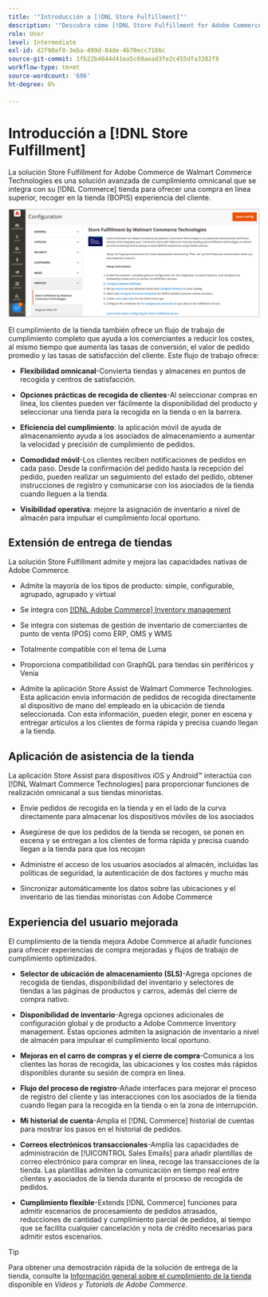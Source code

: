```yaml
---
title: '"Introducción a [!DNL Store Fulfillment]"'
description: '"Descubra cómo [!DNL Store Fulfillment for Adobe Commerce by Walmart Commerce Technologies] admite la compra en línea, recogida en tienda (BOPIS) para clientes. Utilice el móvil de asistencia de tienda para optimizar el cumplimiento de BOPIS y el procesamiento de pedidos para los asociados de tiendas y clientes de comercio".'
role: User
level: Intermediate
exl-id: d2f90af8-3eba-499d-84de-4b70ecc7166c
source-git-commit: 1fb22b4644d41ea5c60aead3fe2c455dfa3382f8
workflow-type: tm+mt
source-wordcount: '606'
ht-degree: 0%

---
```


# Introducción a [!DNL Store Fulfillment]

La solución Store Fulfillment for Adobe Commerce de Walmart Commerce Technologies es una solución avanzada de cumplimiento omnicanal que se integra con su [!DNL Commerce] tienda para ofrecer una compra en línea superior, recoger en la tienda (BOPIS) experiencia del cliente.

![Configuración de administración del Adobe de la solución de entrega de almacenamiento](assets/store-fulfillment-admin-home.png)

El cumplimiento de la tienda también ofrece un flujo de trabajo de cumplimiento completo que ayuda a los comerciantes a reducir los costes, al mismo tiempo que aumenta las tasas de conversión, el valor de pedido promedio y las tasas de satisfacción del cliente. Este flujo de trabajo ofrece:

* **Flexibilidad omnicanal**-Convierta tiendas y almacenes en puntos de recogida y centros de satisfacción.

* **Opciones prácticas de recogida de clientes**-Al seleccionar compras en línea, los clientes pueden ver fácilmente la disponibilidad del producto y seleccionar una tienda para la recogida en la tienda o en la barrera.

* **Eficiencia del cumplimiento**: la aplicación móvil de ayuda de almacenamiento ayuda a los asociados de almacenamiento a aumentar la velocidad y precisión de cumplimiento de pedidos.

* **Comodidad móvil**-Los clientes reciben notificaciones de pedidos en cada paso. Desde la confirmación del pedido hasta la recepción del pedido, pueden realizar un seguimiento del estado del pedido, obtener instrucciones de registro y comunicarse con los asociados de la tienda cuando lleguen a la tienda.

* **Visibilidad operativa**: mejore la asignación de inventario a nivel de almacén para impulsar el cumplimiento local oportuno.

## Extensión de entrega de tiendas

La solución Store Fulfillment admite y mejora las capacidades nativas de Adobe Commerce.

* Admite la mayoría de los tipos de producto: simple, configurable, agrupado, agrupado y virtual

* Se integra con [[!DNL Adobe Commerce] Inventory management](https://docs.magento.com/user-guide/catalog/inventory-learn-more.html)

* Se integra con sistemas de gestión de inventario de comerciantes de punto de venta (POS) como ERP, OMS y WMS

* Totalmente compatible con el tema de Luma

* Proporciona compatibilidad con GraphQL para tiendas sin periféricos y Venia

* Admite la aplicación Store Assist de Walmart Commerce Technologies. Esta aplicación envía información de pedidos de recogida directamente al dispositivo de mano del empleado en la ubicación de tienda seleccionada. Con esta información, pueden elegir, poner en escena y entregar artículos a los clientes de forma rápida y precisa cuando llegan a la tienda.

## Aplicación de asistencia de la tienda

La aplicación Store Assist para dispositivos iOS y Android™ interactúa con [!DNL Walmart Commerce Technologies] para proporcionar funciones de realización omnicanal a sus tiendas minoristas.

* Envíe pedidos de recogida en la tienda y en el lado de la curva directamente para almacenar los dispositivos móviles de los asociados

* Asegúrese de que los pedidos de la tienda se recogen, se ponen en escena y se entregan a los clientes de forma rápida y precisa cuando llegan a la tienda para que los recojan

* Administre el acceso de los usuarios asociados al almacén, incluidas las políticas de seguridad, la autenticación de dos factores y mucho más

* Sincronizar automáticamente los datos sobre las ubicaciones y el inventario de las tiendas minoristas con Adobe Commerce

## Experiencia del usuario mejorada

El cumplimiento de la tienda mejora Adobe Commerce al añadir funciones para ofrecer experiencias de compra mejoradas y flujos de trabajo de cumplimiento optimizados.

* **Selector de ubicación de almacenamiento (SLS)**-Agrega opciones de recogida de tiendas, disponibilidad del inventario y selectores de tiendas a las páginas de productos y carros, además del cierre de compra nativo.

* **Disponibilidad de inventario**-Agrega opciones adicionales de configuración global y de producto a Adobe Commerce Inventory management. Estas opciones admiten la asignación de inventario a nivel de almacén para impulsar el cumplimiento local oportuno.

* **Mejoras en el carro de compras y el cierre de compra**-Comunica a los clientes las horas de recogida, las ubicaciones y los costes más rápidos disponibles durante su sesión de compra en línea.

* **Flujo del proceso de registro**-Añade interfaces para mejorar el proceso de registro del cliente y las interacciones con los asociados de la tienda cuando llegan para la recogida en la tienda o en la zona de interrupción.

* **Mi historial de cuenta**-Amplía el [!DNL Commerce] historial de cuentas para mostrar los pasos en el historial de pedidos.

* **Correos electrónicos transaccionales**-Amplía las capacidades de administración de [!UICONTROL Sales Emails] para añadir plantillas de correo electrónico para comprar en línea, recoge las transacciones de la tienda. Las plantillas admiten la comunicación en tiempo real entre clientes y asociados de la tienda durante el proceso de recogida de pedidos.

* **Cumplimiento flexible**-Extends [!DNL Commerce] funciones para admitir escenarios de procesamiento de pedidos atrasados, reducciones de cantidad y cumplimiento parcial de pedidos, al tiempo que se facilita cualquier cancelación y nota de crédito necesarias para admitir estos escenarios.

>[!TIP]
>
> Para obtener una demostración rápida de la solución de entrega de la tienda, consulte la [Información general sobre el cumplimiento de la tienda](https://experienceleague.adobe.com/docs/commerce-learn/tutorials/orders/store-fulfillment.html) disponible en _Vídeos y Tutorials de Adobe Commerce_.

